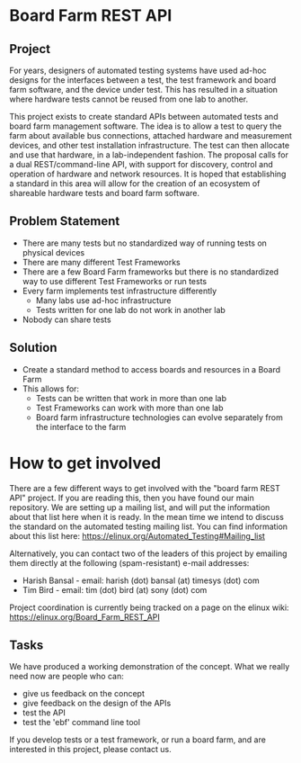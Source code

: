 # Board Farm REST API

## Project

For years, designers of automated testing systems have used ad-hoc
designs for the interfaces between a test, the test framework and board
farm software, and the device under test. This has resulted in a
situation where hardware tests cannot be reused from one lab to another.

This project exists to create standard APIs between automated tests
and board farm management software. The idea is to allow a test to query
the farm about available bus connections, attached hardware and
measurement devices, and other test installation infrastructure. The
test can then allocate and use that hardware, in a lab-independent
fashion. The proposal calls for a dual REST/command-line API, with
support for discovery, control and operation of hardware and network
resources. It is hoped that establishing a standard in this area will
allow for the creation of an ecosystem of shareable hardware tests and
board farm software.

## Problem Statement
* There are many tests but no standardized way of running tests on physical devices
* There are many different Test Frameworks
* There are a few Board Farm frameworks but there is no standardized way to use different Test Frameworks or run tests
* Every farm implements test infrastructure differently
  * Many labs use ad-hoc infrastructure
  * Tests written for one lab do not work in another lab
* Nobody can share tests

## Solution
* Create a standard method to access boards and resources in a Board Farm
* This allows for:
  * Tests can be written that work in more than one lab
  * Test Frameworks can work with more than one lab
  * Board farm infrastructure technologies can evolve separately from the interface to the farm

# How to get involved

There are a few different ways to get involved with the "board farm REST
API" project.  If you are reading this, then you have found our main
repository.  We are setting up a mailing list, and will put the
information about that list here when it is ready.  In the mean time
we intend to discuss the standard on the automated testing mailing list.
You can find information about this list here:
https://elinux.org/Automated_Testing#Mailing_list

Alternatively, you can contact two of the leaders of this project
by emailing them directly at the following (spam-resistant) e-mail
addresses:
 * Harish Bansal - email: harish (dot) bansal (at) timesys (dot) com
 * Tim Bird - email: tim (dot) bird (at) sony (dot) com

Project coordination is currently being tracked on a page on the elinux
wiki: https://elinux.org/Board_Farm_REST_API

## Tasks

We have produced a working demonstration of the concept.  What we
really need now are people who can:
 * give us feedback on the concept
 * give feedback on the design of the APIs
 * test the API
 * test the 'ebf' command line tool

If you develop tests or a test framework, or run a board farm, and are
interested in this project, please contact us.
